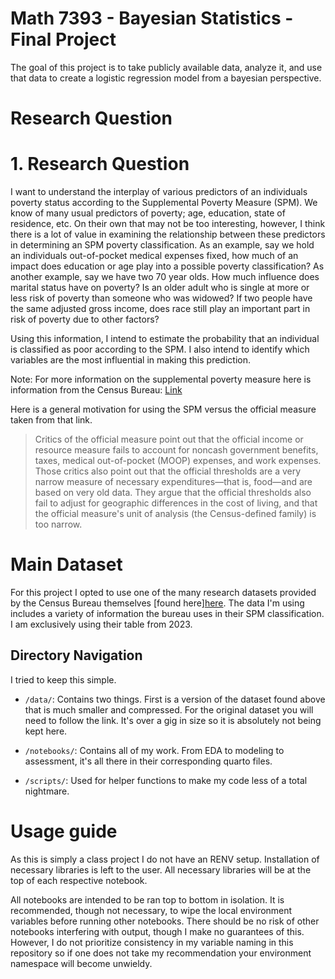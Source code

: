 # Math 7393 - Bayesian Statistics - Final Project

The goal of this project is to take publicly available data, analyze it, and use that data to create a logistic regression model from a bayesian perspective.

# Research Question

# 1. Research Question

I want to understand the interplay of various predictors of an individuals poverty status according to the Supplemental Poverty Measure (SPM). We know of many usual predictors of poverty; age, education, state of residence, etc. On their own that may not be too interesting, however, I think there is a lot of value in examining the relationship between these predictors in determining an SPM poverty classification. As an example, say we hold an individuals out-of-pocket medical expenses fixed, how much of an impact does education or age play into a possible poverty classification? As another example, say we have two 70 year olds. How much influence does marital status have on poverty? Is an older adult who is single at more or less risk of poverty than someone who was widowed? If two people have the same adjusted gross income, does race still play an important part in risk of poverty due to other factors? 

Using this information, I intend to estimate the probability that an individual is classified as poor according to the SPM. I also intend to identify which variables are the most influential in making this prediction.

Note: For more information on the supplemental poverty measure here is information from the Census Bureau: [Link](https://www.ssa.gov/policy/docs/ssb/v75n3/v75n3p55.html)

Here is a general motivation for using the SPM versus the official measure taken from that link.

> Critics of the official measure point out that the official income or resource measure fails to account for noncash government benefits, taxes, medical out-of-pocket (MOOP) expenses, and work expenses. Those critics also point out that the official thresholds are a very narrow measure of necessary expenditures—that is, food—and are based on very old data. They argue that the official thresholds also fail to adjust for geographic differences in the cost of living, and that the official measure's unit of analysis (the Census-defined family) is too narrow.


# Main Dataset

For this project I opted to use one of the many research datasets provided by the Census Bureau themselves [found here][here](https://www.census.gov/data/datasets/time-series/demo/supplemental-poverty-measure/acs-research-files.html). The data I'm using includes a variety of information the bureau uses in their SPM classification. I am exclusively using their table from 2023.

## Directory Navigation

I tried to keep this simple. 

- `/data/`: Contains two things. First is a version of the dataset found above that is much smaller and compressed. For the original dataset you will need to follow the link. It's over a gig in size so it is absolutely not being kept here.

- `/notebooks/`: Contains all of my work. From EDA to modeling to assessment, it's all there in their corresponding quarto files.

- `/scripts/`: Used for helper functions to make my code less of a total nightmare.

# Usage guide

As this is simply a class project I do not have an RENV setup. Installation of necessary libraries is left to the user. All necessary libraries will be at the top of each respective notebook.

All notebooks are intended to be ran top to bottom in isolation. It is recommended, though not necessary, to wipe the local environment variables before running other notebooks. There should be no risk of other notebooks interfering with output, though I make no guarantees of this. However, I do not prioritize consistency in my variable naming in this repository so if one does not take my recommendation your environment namespace will become unwieldy.